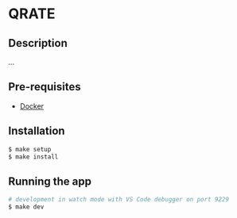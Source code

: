 # QRATE

## Description

...

## Pre-requisites

- [Docker](https://www.docker.com/products/docker-desktop)

## Installation

```bash
$ make setup
$ make install
```

## Running the app

```bash
# development in watch mode with VS Code debugger on port 9229
$ make dev
```
